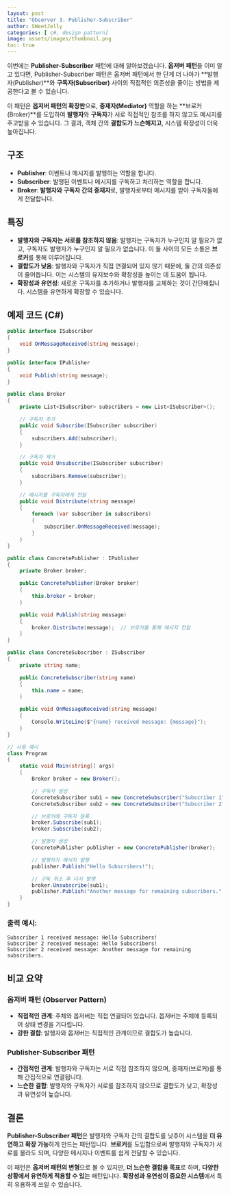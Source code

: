 ```yaml
---
layout: post
title: "Observer 3. Publisher-Subscriber"
author: SWeetJelly
categories: [ c#, design pattern]
image: assets/images/thumbnail.png
toc: true
---
```


이번에는 **Publisher-Subscriber** 패턴에 대해 알아보겠습니다. **옵저버 패턴**을 이미 알고 있다면, Publisher-Subscriber 패턴은 옵저버 패턴에서 한 단계 더 나아가 **발행자(Publisher)**와 **구독자(Subscriber)** 사이의 직접적인 의존성을 줄이는 방법을 제공한다고 볼 수 있습니다.

이 패턴은 **옵저버 패턴의 확장판**으로, **중재자(Mediator)** 역할을 하는 **브로커(Broker)**를 도입하여 **발행자**와 **구독자**가 서로 직접적인 참조를 하지 않고도 메시지를 주고받을 수 있습니다. 그 결과, 객체 간의 **결합도가 느슨해지고**, 시스템 확장성이 더욱 높아집니다.

## 구조

- **Publisher**: 이벤트나 메시지를 발행하는 역할을 합니다.
- **Subscriber**: 발행된 이벤트나 메시지를 구독하고 처리하는 역할을 합니다.
- **Broker**: **발행자와 구독자 간의 중재자**로, 발행자로부터 메시지를 받아 구독자들에게 전달합니다.

## 특징

- **발행자와 구독자는 서로를 참조하지 않음**: 발행자는 구독자가 누구인지 알 필요가 없고, 구독자도 발행자가 누구인지 알 필요가 없습니다. 이 둘 사이의 모든 소통은 **브로커**를 통해 이루어집니다.
- **결합도가 낮음**: 발행자와 구독자가 직접 연결되어 있지 않기 때문에, 둘 간의 의존성이 줄어듭니다. 이는 시스템의 유지보수와 확장성을 높이는 데 도움이 됩니다.
- **확장성과 유연성**: 새로운 구독자를 추가하거나 발행자를 교체하는 것이 간단해집니다. 시스템을 유연하게 확장할 수 있습니다.

## 예제 코드 (C#)

```csharp
public interface ISubscriber
{
    void OnMessageReceived(string message);
}

public interface IPublisher
{
    void Publish(string message);
}

public class Broker
{
    private List<ISubscriber> subscribers = new List<ISubscriber>();

    // 구독자 추가
    public void Subscribe(ISubscriber subscriber)
    {
        subscribers.Add(subscriber);
    }

    // 구독자 제거
    public void Unsubscribe(ISubscriber subscriber)
    {
        subscribers.Remove(subscriber);
    }

    // 메시지를 구독자에게 전달
    public void Distribute(string message)
    {
        foreach (var subscriber in subscribers)
        {
            subscriber.OnMessageReceived(message);
        }
    }
}

public class ConcretePublisher : IPublisher
{
    private Broker broker;

    public ConcretePublisher(Broker broker)
    {
        this.broker = broker;
    }

    public void Publish(string message)
    {
        broker.Distribute(message);  // 브로커를 통해 메시지 전달
    }
}

public class ConcreteSubscriber : ISubscriber
{
    private string name;

    public ConcreteSubscriber(string name)
    {
        this.name = name;
    }

    public void OnMessageReceived(string message)
    {
        Console.WriteLine($"{name} received message: {message}");
    }
}

// 사용 예시
class Program
{
    static void Main(string[] args)
    {
        Broker broker = new Broker();

        // 구독자 생성
        ConcreteSubscriber sub1 = new ConcreteSubscriber("Subscriber 1");
        ConcreteSubscriber sub2 = new ConcreteSubscriber("Subscriber 2");

        // 브로커에 구독자 등록
        broker.Subscribe(sub1);
        broker.Subscribe(sub2);

        // 발행자 생성
        ConcretePublisher publisher = new ConcretePublisher(broker);

        // 발행자가 메시지 발행
        publisher.Publish("Hello Subscribers!");

        // 구독 취소 후 다시 발행
        broker.Unsubscribe(sub1);
        publisher.Publish("Another message for remaining subscribers.");
    }
}
```

### 출력 예시:

```console
Subscriber 1 received message: Hello Subscribers!
Subscriber 2 received message: Hello Subscribers!
Subscriber 2 received message: Another message for remaining subscribers.
```

## 비교 요약

### 옵저버 패턴 (Observer Pattern)

- **직접적인 관계**: 주체와 옵저버는 직접 연결되어 있습니다. 옵저버는 주체에 등록되어 상태 변경을 기다립니다.
- **강한 결합**: 발행자와 옵저버는 직접적인 관계이므로 결합도가 높습니다.

### Publisher-Subscriber 패턴

- **간접적인 관계**: 발행자와 구독자는 서로 직접 참조하지 않으며, 중재자(브로커)를 통해 간접적으로 연결됩니다.
- **느슨한 결합**: 발행자와 구독자가 서로를 참조하지 않으므로 결합도가 낮고, 확장성과 유연성이 높습니다.

## 결론

**Publisher-Subscriber 패턴**은 발행자와 구독자 간의 결합도를 낮추어 시스템을 **더 유연하고 확장 가능**하게 만드는 패턴입니다. **브로커**를 도입함으로써 발행자와 구독자가 서로를 몰라도 되며, 다양한 메시지나 이벤트를 쉽게 전달할 수 있습니다.

이 패턴은 **옵저버 패턴의 변형**으로 볼 수 있지만, **더 느슨한 결합을 목표**로 하며, **다양한 상황에서 유연하게 적용할 수 있는** 패턴입니다. **확장성과 유연성이 중요한 시스템**에서 특히 유용하게 쓰일 수 있습니다.
